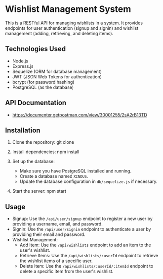 # Wishlist Management System

This is a RESTful API for managing wishlists in a system. It provides endpoints for user authentication (signup and signin) and wishlist management (adding, retrieving, and deleting items).

## Technologies Used

- Node.js
- Express.js
- Sequelize (ORM for database management)
- JWT (JSON Web Tokens for authentication)
- bcrypt (for password hashing)
- PostgreSQL (as the database)

## API Documentation
- https://documenter.getpostman.com/view/30001255/2sA2rB13TD

## Installation

1. Clone the repository: git clone 

2. Install dependencies: npm install

3. Set up the database:
   - Make sure you have PostgreSQL installed and running.
   - Create a database named `XINDUS`.
   - Update the database configuration in `db/sequelize.js` if necessary.

5. Start the server: npm start

## Usage

- Signup: Use the `/api/user/signup` endpoint to register a new user by providing a username, email, and password.
- Signin: Use the `/api/user/signin` endpoint to authenticate a user by providing their email and password.
- Wishlist Management:
  - Add Item: Use the `/api/wishlists` endpoint to add an item to the user's wishlist.
  - Retrieve Items: Use the `/api/wishlists/:userId` endpoint to retrieve the wishlist items of a specific user.
  - Delete Item: Use the `/api/wishlists/:userId/:itemId` endpoint to delete a specific item from the user's wishlist.


